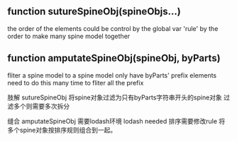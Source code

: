 
## function sutureSpineObj(spineObjs...)
the order of the elements could be control by the global var 'rule'
by the order to make many spine model together

## function amputateSpineObj(spineObj, byParts)
fliter a spine model to a spine model only have byParts' prefix elements
need to do this many time to fliter all the prefix

肢解 sutureSpineObj
将spine对象过滤为只有byParts字符串开头的spine对象
过滤多个则需要多次拆分

缝合 amputateSpineObj
需要lodash环境 lodash needed
排序需要修改rule
将多个spine对象按排序规则组合到一起。

